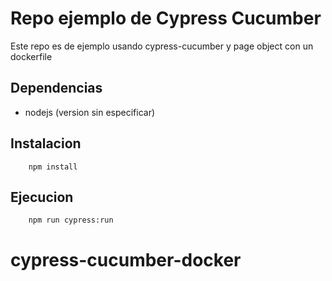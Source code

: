 # Repo ejemplo de Cypress Cucumber

Este repo es de ejemplo usando cypress-cucumber y page object con un dockerfile

## Dependencias
- nodejs (version sin especificar)

## Instalacion
        npm install

## Ejecucion
        npm run cypress:run

# cypress-cucumber-docker
